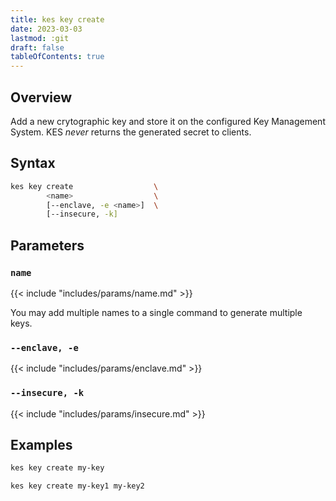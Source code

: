 ```yaml
---
title: kes key create
date: 2023-03-03
lastmod: :git
draft: false
tableOfContents: true
---
```


## Overview

Add a new crytographic key and store it on the configured Key Management System.
KES *never* returns the generated secret to clients.

## Syntax

```sh
kes key create                  \
        <name>                  \
        [--enclave, -e <name>]  \
        [--insecure, -k]
```

## Parameters

### `name`

{{< include "includes/params/name.md" >}}

You may add multiple names to a single command to generate multiple keys.

### `--enclave, -e`

{{< include "includes/params/enclave.md" >}}

### `--insecure, -k`

{{< include "includes/params/insecure.md" >}}


## Examples

```sh {.copy}
kes key create my-key
```

```sh {.copy}
kes key create my-key1 my-key2
```
